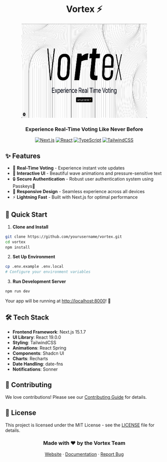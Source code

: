 <div align="center">

#  Vortex ⚡️
<img src="./preview.png" width="400" height="300">

### Experience Real-Time Voting Like Never Before

[![Next.js](https://img.shields.io/badge/Next.js-15.1.7-black?style=for-the-badge&logo=next.js)](https://nextjs.org/)
[![React](https://img.shields.io/badge/React-19.0.0-blue?style=for-the-badge&logo=react)](https://reactjs.org/)
[![TypeScript](https://img.shields.io/badge/TypeScript-5-blue?style=for-the-badge&logo=typescript)](https://www.typescriptlang.org/)
[![TailwindCSS](https://img.shields.io/badge/TailwindCSS-3.4.1-38B2AC?style=for-the-badge&logo=tailwind-css)](https://tailwindcss.com)

</div>

## ✨ Features

- 🎯 **Real-Time Voting** - Experience instant vote updates
- 🎨 **Interactive UI** - Beautiful wave animations and pressure-sensitive text
- 🔒 **Secure Authentication** - Robust user authentication system using Passkeys🔑
- 📱 **Responsive Design** - Seamless experience across all devices
- ⚡ **Lightning Fast** - Built with Next.js for optimal performance

## 🚀 Quick Start

1. **Clone and Install**
```bash
git clone https://github.com/yourusername/vortex.git
cd vortex
npm install
```

2. **Set Up Environment**
```bash
cp .env.example .env.local
# Configure your environment variables
```

3. **Run Development Server**
```bash
npm run dev
```

Your app will be running at [http://localhost:8000](http://localhost:8000)! 🎉

## 🛠️ Tech Stack

- **Frontend Framework**: Next.js 15.1.7
- **UI Library**: React 19.0.0
- **Styling**: TailwindCSS
- **Animations**: React Spring
- **Components**: Shadcn UI
- **Charts**: Recharts
- **Date Handling**: date-fns
- **Notifications**: Sonner

## 🤝 Contributing

We love contributions! Please see our [Contributing Guide](CONTRIBUTING.md) for details.

## 📝 License

This project is licensed under the MIT License - see the [LICENSE](LICENSE) file for details.

<div align="center">

### Made with ❤️ by the Vortex Team

[Website](https://vortex-voting.com) · [Documentation](https://docs.vortex-voting.com) · [Report Bug](https://github.com/yourusername/vortex/issues)

</div>
